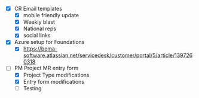 - [x] CR Email templates
	- [x] mobile friendly update
	- [x] Weekly blast
	- [x] National reps
	- [x] social links
- [x] Azure setup for Foundations
	- [x] https://bema-software.atlassian.net/servicedesk/customer/portal/5/article/1397260318
- [ ] PM Project MR entry form
	- [x] Project Type modifications
	- [x] Entry form modifications
	- [ ] Testing